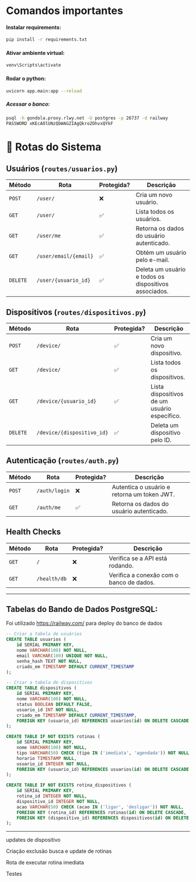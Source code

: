 # Comandos importantes

#### Instalar requirements:
```sh
pip install -r requirements.txt
```

#### Ativar ambiente virtual:
```sh 
venv\Scripts\activate
```  

#### Rodar o python:
```sh 
uvicorn app.main:app --reload
```  

##### Acessar o banco:

```sh
psql -h gondola.proxy.rlwy.net -U postgres -p 26737 -d railway
PASSWORD xKEcAOlUNzQbWAGZIAgQkroZOhvxQYkF
```



# 📌 Rotas do Sistema

## **Usuários (`routes/usuarios.py`)**
| Método  | Rota                  | Protegida? | Descrição |
|---------|------------------------|------------|-----------|
| `POST`  | `/user/`               | ❌         | Cria um novo usuário. |
| `GET`   | `/user/`               | ✅         | Lista todos os usuários. |
| `GET`   | `/user/me`             | ✅         | Retorna os dados do usuário autenticado. |
| `GET`   | `/user/email/{email}`  | ✅         | Obtém um usuário pelo e-mail. |
| `DELETE`| `/user/{usuario_id}`   | ✅         | Deleta um usuário e todos os dispositivos associados. |

## **Dispositivos (`routes/dispositivos.py`)**
| Método  | Rota                  | Protegida? | Descrição |
|---------|------------------------|------------|-----------|
| `POST`  | `/device/`             | ✅         | Cria um novo dispositivo. |
| `GET`   | `/device/`             | ✅         | Lista todos os dispositivos. |
| `GET`   | `/device/{usuario_id}` | ✅         | Lista dispositivos de um usuário específico. |
| `DELETE`| `/device/{dispositivo_id}` | ✅   | Deleta um dispositivo pelo ID. |

## **Autenticação (`routes/auth.py`)**
| Método  | Rota        | Protegida? | Descrição |
|---------|------------|------------|-----------|
| `POST`  | `/auth/login` | ❌      | Autentica o usuário e retorna um token JWT. |
| `GET`   | `/auth/me`    | ✅      | Retorna os dados do usuário autenticado. |

## **Health Checks**
| Método  | Rota         | Protegida? | Descrição |
|---------|-------------|------------|-----------|
| `GET`   | `/`         | ❌         | Verifica se a API está rodando. |
| `GET`   | `/health/db` | ❌        | Verifica a conexão com o banco de dados. |


---
## Tabelas do Bando de Dados PostgreSQL:
Foi utilizado https://railway.com/ para deploy do banco de dados

```sql
-- Criar a tabela de usuários
CREATE TABLE usuarios (
    id SERIAL PRIMARY KEY,
    nome VARCHAR(100) NOT NULL,
    email VARCHAR(100) UNIQUE NOT NULL,
    senha_hash TEXT NOT NULL,
    criado_em TIMESTAMP DEFAULT CURRENT_TIMESTAMP
);

-- Criar a tabela de dispositivos
CREATE TABLE dispositivos (
    id SERIAL PRIMARY KEY,
    nome VARCHAR(100) NOT NULL,
    status BOOLEAN DEFAULT FALSE,
    usuario_id INT NOT NULL,
    criado_em TIMESTAMP DEFAULT CURRENT_TIMESTAMP,
    FOREIGN KEY (usuario_id) REFERENCES usuarios(id) ON DELETE CASCADE
);

CREATE TABLE IF NOT EXISTS rotinas (
    id SERIAL PRIMARY KEY,
    nome VARCHAR(100) NOT NULL,
    tipo VARCHAR(50) CHECK (tipo IN ('imediata', 'agendada')) NOT NULL,
    horario TIMESTAMP NULL,
    usuario_id INTEGER NOT NULL,
    FOREIGN KEY (usuario_id) REFERENCES usuarios(id) ON DELETE CASCADE
);

CREATE TABLE IF NOT EXISTS rotina_dispositivos (
    id SERIAL PRIMARY KEY,
    rotina_id INTEGER NOT NULL,
    dispositivo_id INTEGER NOT NULL,
    acao VARCHAR(50) CHECK (acao IN ('ligar', 'desligar')) NOT NULL,
    FOREIGN KEY (rotina_id) REFERENCES rotinas(id) ON DELETE CASCADE,
    FOREIGN KEY (dispositivo_id) REFERENCES dispositivos(id) ON DELETE CASCADE
);

```










---


updates de dispositivo

Criação exclusão busca e update de rotinas

Rota de executar rotina imediata


Testes
